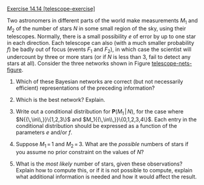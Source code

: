 [Exercise 14.14 \[telescope-exercise\]](14-14/)

Two astronomers in different parts of the world
make measurements $M_1$ and $M_2$ of the number of stars $N$ in some
small region of the sky, using their telescopes. Normally, there is a
small possibility $e$ of error by up to one star in each direction. Each
telescope can also (with a much smaller probability $f$) be badly out of
focus (events $F_1$ and $F_2$), in which case the scientist will
undercount by three or more stars (or if $N$ is less than 3, fail to
detect any stars at all). Consider the three networks shown in
Figure [telescope-nets-figure](#telescope-nets-figure).

1.  Which of these Bayesian networks are correct (but not
    necessarily efficient) representations of the preceding information?

2.  Which is the best network? Explain.

3.  Write out a conditional distribution for
    ${\textbf{P}}(M_1{{\,|\,}}N)$, for the case where
    $N{{\,\in\\,}}\{1,2,3\}$ and $M_1{{\,\in\\,}}\{0,1,2,3,4\}$. Each
    entry in the conditional distribution should be expressed as a
    function of the parameters $e$ and/or $f$.

4.  Suppose $M_1{{\,=\,}}1$ and $M_2{{\,=\,}}3$. What are the
    *possible* numbers of stars if you assume no prior
    constraint on the values of $N$?

5.  What is the *most likely* number of stars, given these
    observations? Explain how to compute this, or if it is not possible
    to compute, explain what additional information is needed and how it
    would affect the result.
